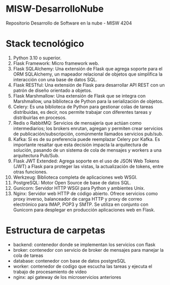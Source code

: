 # MISW-DesarrolloNube
Repositorio Desarrollo de Software en la nube - MISW 4204

# Stack tecnológico

1. Python 3.10 o superior.
2. Flask Framework: Micro framework web.
3. Flask SQLAlchemy: Una extensión de Flask que agrega soporte para el ORM SQLAlchemy, un 
mapeador relacional de objetos que simplifica la interacción con una base de datos SQL.
4. Flask RESTful: Una extensión de Flask para desarrollar API REST con un patrón de diseño 
orientado a objetos.
5. Flask Marshmallow: Una extensión de Flask que se integra con Marshmallow, una biblioteca de 
Python para la serialización de objetos.
6. Celery: Es una biblioteca de Python para gestionar colas de tareas distribuidas, es decir, nos 
permite trabajar con diferentes tareas y distribuirlas en procesos. 
7. Redis o RabbitMQ: Servicios de mensajería que actúan como intermediarios; los brokers 
enrutan, agregan y permiten crear servicios de publicación/subscripción, comúnmente 
llamados servicios pub/sub.
8. Kafka: Si es de su preferencia puede reemplazar Celery por Kafka. Es importante resaltar que 
esta decisión impacta la arquitectura de solución, pasando de un sistema de cola de mensajes y 
workers a una arquitectura Pub/Sub.
9. Flask JWT Extended: Agrega soporte en el uso de JSON Web Tokens (JWT) a Flask para proteger 
las vistas, la actualización de tokens, entre otras funciones. 
10. Werkzeug: Biblioteca completa de aplicaciones web WSGI. 
11. PostgreSQL: Motor Open Source de base de datos SQL.
12. Gunicorn: Servidor HTTP WSGI para Python y ambientes Unix. 
13. Nginx: Servidor web HTTP de código abierto. Ofrece servicios como proxy inverso, balanceador 
de carga HTTP y proxy de correo electrónico para IMAP, POP3 y SMTP. Se utiliza en conjunto 
con Gunicorn para desplegar en producción aplicaciones web en Flask. 


# Estructura de carpetas

* backend: contenedor donde se implementan los servicios con flask
* broker: contenedor con servicio de broker de mensajes para manejar la cola de tareas
* database: contenedor con base de datos postgreSQL
* worker: contenedor de codigo que escucha las tareas y ejecuta el trabajo de procesamiento de video
* nginx: api gateway de los microservicios anteriores